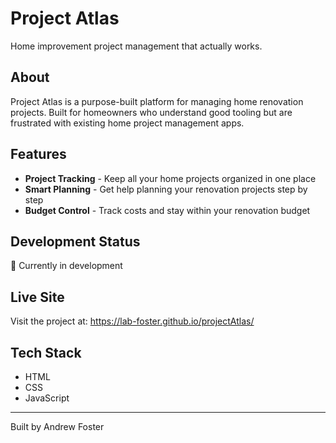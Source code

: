 # Project Atlas

Home improvement project management that actually works.

## About

Project Atlas is a purpose-built platform for managing home renovation projects. Built for homeowners who understand good tooling but are frustrated with existing home project management apps.

## Features

- **Project Tracking** - Keep all your home projects organized in one place
- **Smart Planning** - Get help planning your renovation projects step by step  
- **Budget Control** - Track costs and stay within your renovation budget

## Development Status

🚧 Currently in development

## Live Site

Visit the project at: https://lab-foster.github.io/projectAtlas/

## Tech Stack

- HTML
- CSS
- JavaScript

---

Built by Andrew Foster
